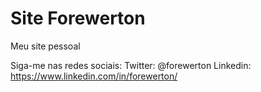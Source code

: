 # Site Forewerton	
Meu site pessoal

Siga-me nas redes sociais:
Twitter: @forewerton
Linkedin: https://www.linkedin.com/in/forewerton/
